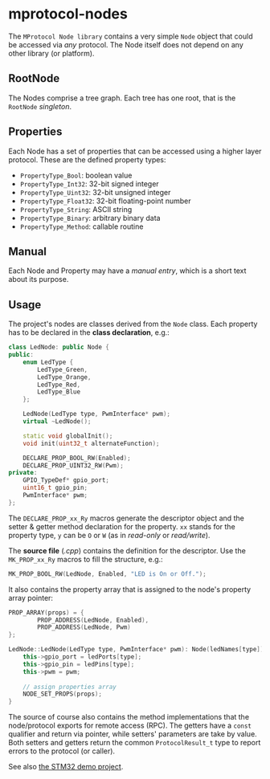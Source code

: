 # mprotocol-nodes

The `MProtocol Node library` contains a very simple `Node` object that could be accessed via *any* protocol. The Node itself does not depend on any other library (or platform).

## RootNode

The Nodes comprise a tree graph. Each tree has one root, that is the `RootNode` *singleton*.

## Properties

Each Node has a set of properties that can be accessed using a higher layer protocol. These are the defined property types:

* `PropertyType_Bool`: boolean value
* `PropertyType_Int32`: 32-bit signed integer
* `PropertyType_Uint32`: 32-bit unsigned integer
* `PropertyType_Float32`: 32-bit floating-point number
* `PropertyType_String`: ASCII string
* `PropertyType_Binary`: arbitrary binary data
* `PropertyType_Method`: callable routine

## Manual

Each Node and Property may have a *manual entry*, which is a short text about its purpose.

## Usage

The project's nodes are classes derived from the `Node` class. Each property has to be declared in the **class declaration**, e.g.:
```cpp
class LedNode: public Node {
public:
    enum LedType {
        LedType_Green,
        LedType_Orange,
        LedType_Red,
        LedType_Blue
    };

    LedNode(LedType type, PwmInterface* pwm);
    virtual ~LedNode();

    static void globalInit();
    void init(uint32_t alternateFunction);

    DECLARE_PROP_BOOL_RW(Enabled);
    DECLARE_PROP_UINT32_RW(Pwm);
private:
    GPIO_TypeDef* gpio_port;
    uint16_t gpio_pin;
    PwmInterface* pwm;
};
```

The `DECLARE_PROP_xx_Ry` macros generate the descriptor object and the setter & getter method declaration for the property. `xx` stands for the property type, `y` can be `O` or `W` (as in *read-only* or *read/write*).

The **source file** (*.cpp*) contains the definition for the descriptor. Use the `MK_PROP_xx_Ry` macros to fill the structure, e.g.:
```cpp
MK_PROP_BOOL_RW(LedNode, Enabled, "LED is On or Off.");
```

It also contains the property array that is assigned to the node's property array pointer:
```cpp
PROP_ARRAY(props) = {
        PROP_ADDRESS(LedNode, Enabled),
        PROP_ADDRESS(LedNode, Pwm)
};

LedNode::LedNode(LedType type, PwmInterface* pwm): Node(ledNames[type]) {
    this->gpio_port = ledPorts[type];
    this->gpio_pin = ledPins[type];
    this->pwm = pwm;
    
    // assign properties array
    NODE_SET_PROPS(props);
}
```

The source of course also contains the method implementations that the node/protocol exports for remote access (RPC). The getters have a `const` qualifier and return via pointer, while setters' parameters are take by value. Both setters and getters return the common `ProtocolResult_t` type to report errors to the protocol (or caller).

See also [the STM32 demo project](https://github.com/majorpeter/stm32-mprotocol-demo).
